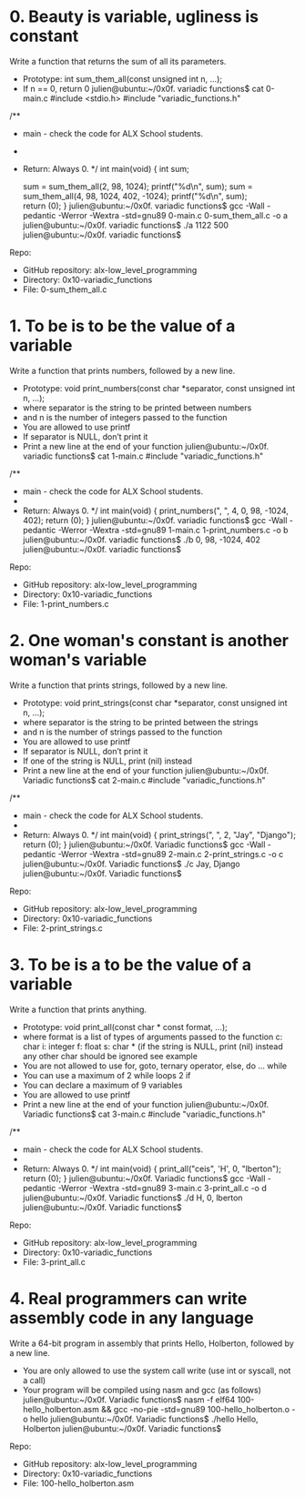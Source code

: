 # 0. Beauty is variable, ugliness is constant

Write a function that returns the sum of all its parameters.

- Prototype: int sum_them_all(const unsigned int n, ...);
- If n == 0, return 0
julien@ubuntu:~/0x0f. variadic functions$ cat 0-main.c
#include <stdio.h>
#include "variadic_functions.h"

/**
 * main - check the code for ALX School students.
 *
 * Return: Always 0.
 */
int main(void)
{
    int sum;

    sum = sum_them_all(2, 98, 1024);
    printf("%d\n", sum);
    sum = sum_them_all(4, 98, 1024, 402, -1024);
    printf("%d\n", sum);    
    return (0);
}
julien@ubuntu:~/0x0f. variadic functions$ gcc -Wall -pedantic -Werror -Wextra -std=gnu89 0-main.c 0-sum_them_all.c -o a
julien@ubuntu:~/0x0f. variadic functions$ ./a 
1122
500
julien@ubuntu:~/0x0f. variadic functions$ 

Repo:
- GitHub repository: alx-low_level_programming
- Directory: 0x10-variadic_functions
- File: 0-sum_them_all.c
   
# 1. To be is to be the value of a variable

Write a function that prints numbers, followed by a new line.

- Prototype: void print_numbers(const char *separator, const unsigned int n, ...);
- where separator is the string to be printed between numbers
- and n is the number of integers passed to the function
- You are allowed to use printf
- If separator is NULL, don’t print it
- Print a new line at the end of your function
julien@ubuntu:~/0x0f. variadic functions$ cat 1-main.c
#include "variadic_functions.h"

/**
 * main - check the code for ALX School students.
 *
 * Return: Always 0.
 */
int main(void)
{
    print_numbers(", ", 4, 0, 98, -1024, 402);
    return (0);
}
julien@ubuntu:~/0x0f. variadic functions$ gcc -Wall -pedantic -Werror -Wextra -std=gnu89 1-main.c 1-print_numbers.c -o b
julien@ubuntu:~/0x0f. variadic functions$ ./b
0, 98, -1024, 402
julien@ubuntu:~/0x0f. variadic functions$ 

Repo:
- GitHub repository: alx-low_level_programming
- Directory: 0x10-variadic_functions
- File: 1-print_numbers.c
   
# 2. One woman's constant is another woman's variable

Write a function that prints strings, followed by a new line.

- Prototype: void print_strings(const char *separator, const unsigned int n, ...);
- where separator is the string to be printed between the strings
- and n is the number of strings passed to the function
- You are allowed to use printf
- If separator is NULL, don’t print it
- If one of the string is NULL, print (nil) instead
- Print a new line at the end of your function
julien@ubuntu:~/0x0f. Variadic functions$ cat 2-main.c
#include "variadic_functions.h"

/**
 * main - check the code for ALX School students.
 *
 * Return: Always 0.
 */
int main(void)
{
    print_strings(", ", 2, "Jay", "Django");
    return (0);
}
julien@ubuntu:~/0x0f. Variadic functions$ gcc -Wall -pedantic -Werror -Wextra -std=gnu89 2-main.c 2-print_strings.c -o c
julien@ubuntu:~/0x0f. Variadic functions$ ./c 
Jay, Django
julien@ubuntu:~/0x0f. Variadic functions$ 

Repo:
- GitHub repository: alx-low_level_programming
- Directory: 0x10-variadic_functions
- File: 2-print_strings.c
   
# 3. To be is a to be the value of a variable

Write a function that prints anything.

- Prototype: void print_all(const char * const format, ...);
- where format is a list of types of arguments passed to the function
c: char
i: integer
f: float
s: char * (if the string is NULL, print (nil) instead
any other char should be ignored
see example
- You are not allowed to use for, goto, ternary operator, else, do ... while
- You can use a maximum of
2 while loops
2 if
- You can declare a maximum of 9 variables
- You are allowed to use printf
- Print a new line at the end of your function
julien@ubuntu:~/0x0f. Variadic functions$ cat 3-main.c
#include "variadic_functions.h"

/**
 * main - check the code for ALX School students.
 *
 * Return: Always 0.
 */
int main(void)
{
    print_all("ceis", 'H', 0, "lberton");
    return (0);
}
julien@ubuntu:~/0x0f. Variadic functions$ gcc -Wall -pedantic -Werror -Wextra -std=gnu89 3-main.c 3-print_all.c -o d
julien@ubuntu:~/0x0f. Variadic functions$ ./d 
H, 0, lberton
julien@ubuntu:~/0x0f. Variadic functions$ 

Repo:
- GitHub repository: alx-low_level_programming
- Directory: 0x10-variadic_functions
- File: 3-print_all.c
   
# 4. Real programmers can write assembly code in any language

Write a 64-bit program in assembly that prints Hello, Holberton, followed by a new line.

- You are only allowed to use the system call write (use int or syscall, not a call)
- Your program will be compiled using nasm and gcc (as follows)
julien@ubuntu:~/0x0f. Variadic functions$ nasm -f elf64 100-hello_holberton.asm && gcc -no-pie -std=gnu89 100-hello_holberton.o -o hello
julien@ubuntu:~/0x0f. Variadic functions$ ./hello 
Hello, Holberton
julien@ubuntu:~/0x0f. Variadic functions$ 

Repo:
- GitHub repository: alx-low_level_programming
- Directory: 0x10-variadic_functions
- File: 100-hello_holberton.asm